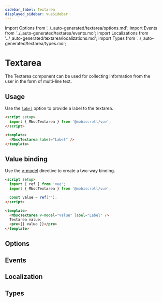 ```yaml
---
sidebar_label: Textarea
displayed_sidebar: vueSidebar
---
```


import Options from '../\_auto-generated/textarea/options.md';
import Events from '../\_auto-generated/textarea/events.md';
import Localizations from '../\_auto-generated/textarea/localizations.md';
import Types from '../\_auto-generated/textarea/types.md';

# Textarea

The Textarea component can be used for collecting information from the user in the form of multi-line text.

## Usage

Use the [`label`](#opt-label) option to provide a label to the textarea.

```html
<script setup>
  import { MbscTextarea } from '@mobiscroll/vue';
</script>

<template>
  <MbscTextarea label="Label" />
</template>
```

## Value binding

Use the [v-model](https://vuejs.org/api/built-in-directives.html#v-model) directive to create a two-way binding.

```html
<script setup>
  import { ref } from 'vue';
  import { MbscTextarea } from '@mobiscroll/vue';

  const value = ref('');
</script>

<template>
  <MbscTextarea v-model="value" label="Label" />
  Textarea value:
  <pre>{{ value }}</pre>
</template>
```

<div className="option-list">

## Options

<Options />

## Events

<Events />

## Localization

<Localizations />

## Types

<Types />

</div>
